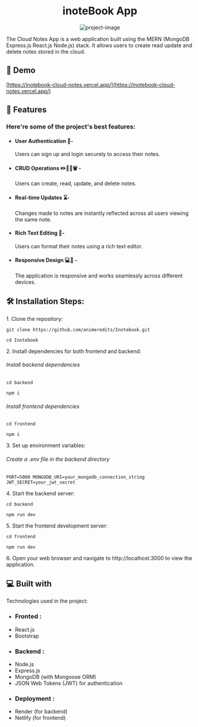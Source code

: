 <h1 align="center" id="title">inoteBook App</h1>

<p align="center"><img src="https://socialify.git.ci/animeredits/Inotebook/image?description=1&descriptionEditable=The%20Cloud%20Notes%20App%20is%20a%20web%20application%20built%20using%20the%20MERN%20(MongoDB%2C%20Express.js%2C%20React.js%2C%20Node.js)%20stack.%20It%20allows%20users%20to%20create%2C%20read%2C%20update%2C%20and%20delete%20notes%20stored%20in%20the%20cloud.&font=Raleway&logo=https%3A%2F%2Fupload.wikimedia.org%2Fwikipedia%2Fcommons%2Fthumb%2F3%2F30%2FReact_Logo_SVG.svg%2F1024px-React_Logo_SVG.svg.png&name=1&pattern=Charlie%20Brown&theme=Dark" alt="project-image"></p>

<p id="description">The Cloud Notes App is a web application built using the MERN (MongoDB Express.js React.js Node.js) stack. It allows users to create read update and delete notes stored in the cloud.</p>

<h2>🚀 Demo</h2>

[https://inotebook-cloud-notes.vercel.app/](https://inotebook-cloud-notes.vercel.app/)

  
  
<h2>🧐 Features</h2>

<h3>Here're some of the project's best features:</h3>

*  <h4> User Authentication 👤- </h4>
   Users can sign up and login securely to access their notes.
*  <h4> CRUD Operations ✏️📖📝🗑 - </h4>
    Users can create, read, update, and delete notes.
*  <h4> Real-time Updates ⌛- </h4>
    Changes made to notes are instantly reflected across all users viewing the same note.
*  <h4> Rich Text Editing 📝- </h4>
    Users can format their notes using a rich text editor.
* <h4>  Responsive Design 💻📲 - </h4>
    The application is responsive and works seamlessly across different devices.

<h2>🛠️ Installation Steps:</h2>

<p>1. Clone the repository:</p>

```
git clone https://github.com/animeredits/Inotebook.git
```

```
cd Inotebook
```

<p>2. Install dependencies for both frontend and backend:</p>
      <h6>Install backend dependencies</h6>

```
cd backend 
```

```
npm i
```
<h6>Install frontend dependencies </h6>

```
cd frontend 
```

```
npm i
```

<p>3. Set up environment variables:</p>
 <h6> Create a .env file in the backend directory</h6>


```
PORT=5000 MONGODB_URI=your_mongodb_connection_string JWT_SECRET=your_jwt_secret
```

<p>4. Start the backend server:</p>

```
cd backend
```

```
npm run dev 
```

<p>5. Start the frontend development server:</p>

```
cd frontend
```

```
npm run dev 
```

<p>6. Open your web browser and navigate to http://localhost:3000 to view the application.</p>

  
  
<h2>💻 Built with</h2>

Technologies used in the project:

* <h3>  Fronted :</h3>
*  React.js
*  Bootstrap
* <h3>  Backend : </h3>
*   Node.js
*   Express.js
*   MongoDB (with Mongoose ORM)
*   JSON Web Tokens (JWT) for authentication
*   <h3>Deployment :</h3>
*   Render (for backend)
*   Netlify (for frontend)
#
